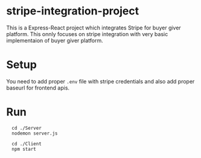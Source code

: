 # stripe-integration-project

This is a Express-React project which integrates Stripe for buyer giver platform. This onnly focuses on stripe integration with very basic implementaion of buyer giver platform.

# Setup

You need to add proper `.env` file with stripe credentials and also add proper baseurl for frontend apis.


# Run
```
  cd ./Server
  nodemon server.js
  
  cd ./Client
  npm start
```

